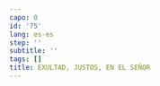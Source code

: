 ```yaml
---
capo: 0
id: '75'
lang: es-es
step: ''
subtitle: ''
tags: []
title: EXULTAD, JUSTOS, EN EL SEÑOR
---
```

